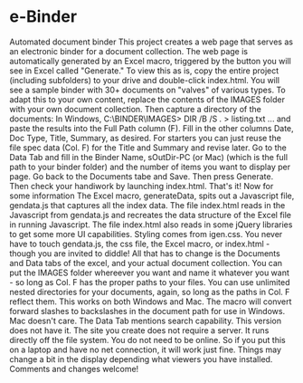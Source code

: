 # e-Binder
Automated document binder
This project creates a web page that serves as an electronic binder for a document collection.
The web page is automatically generated by an Excel macro, triggered by the button you will see in Excel called "Generate."
To view this as is, copy the entire project (including subfolders) to your drive and double-click index.html.
You will see a sample binder with 30+ documents on "valves" of various types.
To adapt this to your own content, replace the contents of the IMAGES folder with your own document collection.
Then capture a directory of the documents:
In Windows, C:\BINDER\IMAGES\> DIR /B /S *.* > listing.txt
 ... and paste the results into the Full Path column (F).
Fill in the other columns Date, Doc Type, Title, Summary, as desired. For starters you can just reuse the file spec data (Col. F) for the Title and Summary and revise later.
Go to the Data Tab and fill in the Binder Name, sOutDir-PC (or Mac) (which is the full path to your binder folder) and the number of items you want to display per page.
Go back to the Documents tabe and Save. Then press Generate.
Then check your handiwork by launching index.html.
That's it!
Now for some information
The Excel macro, generateData, spits out a Javascript file, gendata.js that captures all the index data.
The file index.html reads in the Javascript from gendata.js and recreates the data structure of the Excel file in running Javascript.
The file index.html also reads in some jQuery libraries to get some more UI capabilities.
Styling comes from igen.css.
You never have to touch gendata.js, the css file, the Excel macro, or index.html - though you are invited to diddle!
All that has to change is the Documents and Data tabs of the excel, and your actual document collection.
You can put the IMAGES folder whereever you want and name it whatever you want - so long as Col. F has the proper paths to your files.
You can use unlimited nested directories for your documents, again, so long as the paths in Col. F reflect them.
This works on both Windows and Mac.
The macro will convert forward slashes to backslashes in the document path for use in Windows. Mac doesn't care.
The Data Tab mentions search capability. This version does not have it.
The site you create does not require a server. It runs directly off the file system. You do not need to be online. 
So if you put this on a laptop and have no net connection, it will work just fine.
Things may change a bit in the display depending what viewers you have installed.
Comments and changes welcome!
